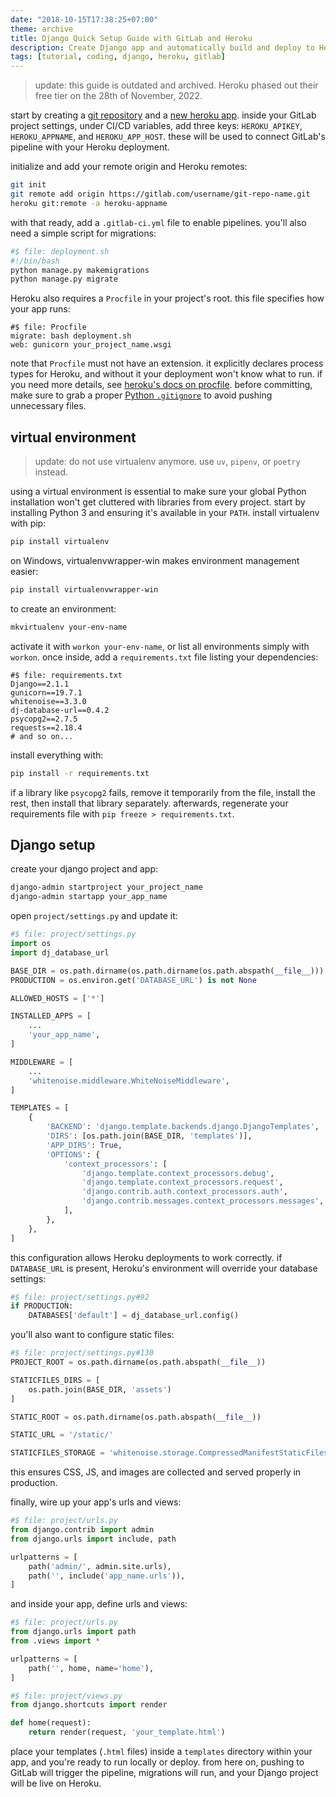 ```yaml
---
date: "2018-10-15T17:38:25+07:00"
theme: archive
title: Django Quick Setup Guide with GitLab and Heroku
description: Create Django app and automatically build and deploy to Heroku
tags: [tutorial, coding, django, heroku, gitlab]
---
```


> update: this guide is outdated and archived. Heroku phased out their free tier on the 28th of November, 2022.

start by creating a [git repository](https://gitlab.com/projects/new) and a [new heroku app](https://dashboard.heroku.com/new-app). inside your GitLab project settings, under CI/CD variables, add three keys: `HEROKU_APIKEY`, `HEROKU_APPNAME`, and `HEROKU_APP_HOST`. these will be used to connect GitLab's pipeline with your Heroku deployment.

initialize and add your remote origin and Heroku remotes:

```bash
git init
git remote add origin https://gitlab.com/username/git-repo-name.git
heroku git:remote -a heroku-appname
```

with that ready, add a `.gitlab-ci.yml` file to enable pipelines. you'll also need a simple script for migrations:

```bash
#$ file: deployment.sh
#!/bin/bash
python manage.py makemigrations
python manage.py migrate
```

Heroku also requires a `Procfile` in your project's root. this file specifies how your app runs:

```
#$ file: Procfile
migrate: bash deployment.sh
web: gunicorn your_project_name.wsgi
```

note that `Procfile` must not have an extension. it explicitly declares process types for Heroku, and without it your deployment won't know what to run. if you need more details, see [heroku's docs on procfile](https://devcenter.heroku.com/articles/procfile). before committing, make sure to grab a proper [Python `.gitignore`](https://github.com/github/gitignore/blob/main/Python.gitignore) to avoid pushing unnecessary files.

## virtual environment

> update: do not use virtualenv anymore. use `uv`, `pipenv`, or `poetry` instead.

using a virtual environment is essential to make sure your global Python installation won't get cluttered with libraries from every project. start by installing Python 3 and ensuring it's available in your `PATH`. install virtualenv with pip:

```bash
pip install virtualenv
```

on Windows, virtualenvwrapper-win makes environment management easier:

```bash
pip install virtualenvwrapper-win
```

to create an environment:

```bash
mkvirtualenv your-env-name
```

activate it with `workon your-env-name`, or list all environments simply with `workon`. once inside, add a `requirements.txt` file listing your dependencies:

```
#$ file: requirements.txt
Django==2.1.1
gunicorn==19.7.1
whitenoise==3.3.0
dj-database-url==0.4.2
psycopg2==2.7.5
requests==2.18.4
# and so on...
```

install everything with:

```bash
pip install -r requirements.txt
```

if a library like `psycopg2` fails, remove it temporarily from the file, install the rest, then install that library separately. afterwards, regenerate your requirements file with `pip freeze > requirements.txt`.

## Django setup

create your django project and app:

```bash
django-admin startproject your_project_name
django-admin startapp your_app_name
```

open `project/settings.py` and update it:

```python
#$ file: project/settings.py
import os
import dj_database_url

BASE_DIR = os.path.dirname(os.path.dirname(os.path.abspath(__file__)))
PRODUCTION = os.environ.get('DATABASE_URL') is not None

ALLOWED_HOSTS = ['*']

INSTALLED_APPS = [
    ...
    'your_app_name',
]

MIDDLEWARE = [
    ...
    'whitenoise.middleware.WhiteNoiseMiddleware',
]

TEMPLATES = [
    {
        'BACKEND': 'django.template.backends.django.DjangoTemplates',
        'DIRS': [os.path.join(BASE_DIR, 'templates')],
        'APP_DIRS': True,
        'OPTIONS': {
            'context_processors': [
                'django.template.context_processors.debug',
                'django.template.context_processors.request',
                'django.contrib.auth.context_processors.auth',
                'django.contrib.messages.context_processors.messages',
            ],
        },
    },
]
```

this configuration allows Heroku deployments to work correctly. if `DATABASE_URL` is present, Heroku's environment will override your database settings:

```python
#$ file: project/settings.py#92
if PRODUCTION:
    DATABASES['default'] = dj_database_url.config()
```

you'll also want to configure static files:

```python
#$ file: project/settings.py#130
PROJECT_ROOT = os.path.dirname(os.path.abspath(__file__))

STATICFILES_DIRS = [
    os.path.join(BASE_DIR, 'assets')
]

STATIC_ROOT = os.path.dirname(os.path.abspath(__file__))

STATIC_URL = '/static/'

STATICFILES_STORAGE = 'whitenoise.storage.CompressedManifestStaticFilesStorage'
```

this ensures CSS, JS, and images are collected and served properly in production.

finally, wire up your app's urls and views:

```python
#$ file: project/urls.py
from django.contrib import admin
from django.urls import include, path

urlpatterns = [
    path('admin/', admin.site.urls),
    path('', include('app_name.urls')),
]
```

and inside your app, define urls and views:

```python
#$ file: project/urls.py
from django.urls import path
from .views import *

urlpatterns = [
    path('', home, name='home'),
]
```

```python
#$ file: project/views.py
from django.shortcuts import render

def home(request):
    return render(request, 'your_template.html')
```

place your templates (`.html` files) inside a `templates` directory within your app, and you're ready to run locally or deploy. from here on, pushing to GitLab will trigger the pipeline, migrations will run, and your Django project will be live on Heroku.
